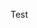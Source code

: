 <!--
How to Select Windows 11 Home or Pro Edition During Installation - https://www.makeuseof.com/windows-11-select-edition-during-install/
-->
Test
